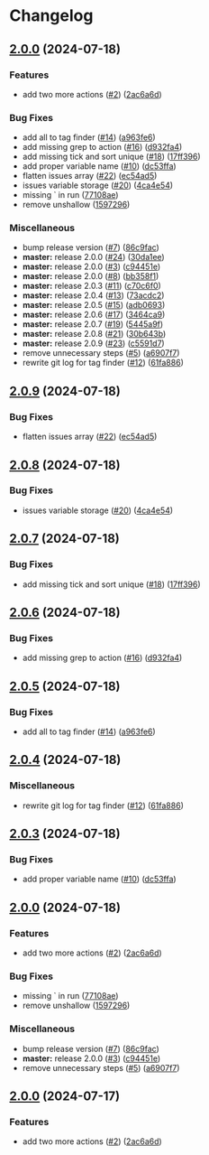 # Changelog

## [2.0.0](https://github.com/kilimandzsaro/update-jira-issue/compare/v2.0.9...v2.0.0) (2024-07-18)


### Features

* add two more actions ([#2](https://github.com/kilimandzsaro/update-jira-issue/issues/2)) ([2ac6a6d](https://github.com/kilimandzsaro/update-jira-issue/commit/2ac6a6d51209fa7c202c99623d63865e30d91b7e))


### Bug Fixes

* add all to tag finder ([#14](https://github.com/kilimandzsaro/update-jira-issue/issues/14)) ([a963fe6](https://github.com/kilimandzsaro/update-jira-issue/commit/a963fe676b1b0257429c374c52dc0e1e2b796cf2))
* add missing grep to action ([#16](https://github.com/kilimandzsaro/update-jira-issue/issues/16)) ([d932fa4](https://github.com/kilimandzsaro/update-jira-issue/commit/d932fa46e2c53447e453da483d3c5f7af133c467))
* add missing tick and sort unique ([#18](https://github.com/kilimandzsaro/update-jira-issue/issues/18)) ([17ff396](https://github.com/kilimandzsaro/update-jira-issue/commit/17ff396bde0995599c0274c2f5064a59c845d34a))
* add proper variable name ([#10](https://github.com/kilimandzsaro/update-jira-issue/issues/10)) ([dc53ffa](https://github.com/kilimandzsaro/update-jira-issue/commit/dc53ffa99a0bb70f9376c76703d497d6bbe3ff64))
* flatten issues array ([#22](https://github.com/kilimandzsaro/update-jira-issue/issues/22)) ([ec54ad5](https://github.com/kilimandzsaro/update-jira-issue/commit/ec54ad503f1cddd57c029ba4324c2af16f5f8c86))
* issues variable storage ([#20](https://github.com/kilimandzsaro/update-jira-issue/issues/20)) ([4ca4e54](https://github.com/kilimandzsaro/update-jira-issue/commit/4ca4e546822ecac2d31f628c082e61ebae6ff4a0))
* missing ` in run ([77108ae](https://github.com/kilimandzsaro/update-jira-issue/commit/77108ae701c0a2cf548824e0adc83bc428a3260c))
* remove unshallow ([1597296](https://github.com/kilimandzsaro/update-jira-issue/commit/159729634a14ee27605e33c9077a3464f72729b5))


### Miscellaneous

* bump release version ([#7](https://github.com/kilimandzsaro/update-jira-issue/issues/7)) ([86c9fac](https://github.com/kilimandzsaro/update-jira-issue/commit/86c9face0f2e61a92dfb5b7ed27e483159131357))
* **master:** release 2.0.0 ([#24](https://github.com/kilimandzsaro/update-jira-issue/issues/24)) ([30da1ee](https://github.com/kilimandzsaro/update-jira-issue/commit/30da1ee8e899824a44a4001988d872969201e51a))
* **master:** release 2.0.0 ([#3](https://github.com/kilimandzsaro/update-jira-issue/issues/3)) ([c94451e](https://github.com/kilimandzsaro/update-jira-issue/commit/c94451ee07f97ca091b5409d9c271a3d8d9d554a))
* **master:** release 2.0.0 ([#8](https://github.com/kilimandzsaro/update-jira-issue/issues/8)) ([bb358f1](https://github.com/kilimandzsaro/update-jira-issue/commit/bb358f1fc91500c5d858de67ccb01abe2bc9c073))
* **master:** release 2.0.3 ([#11](https://github.com/kilimandzsaro/update-jira-issue/issues/11)) ([c70c6f0](https://github.com/kilimandzsaro/update-jira-issue/commit/c70c6f09cf7eafac86aed88a7d7097427902252e))
* **master:** release 2.0.4 ([#13](https://github.com/kilimandzsaro/update-jira-issue/issues/13)) ([73acdc2](https://github.com/kilimandzsaro/update-jira-issue/commit/73acdc20a7617d76df2482f63c362bbdb046b250))
* **master:** release 2.0.5 ([#15](https://github.com/kilimandzsaro/update-jira-issue/issues/15)) ([adb0693](https://github.com/kilimandzsaro/update-jira-issue/commit/adb0693c43b7692f4cf7f1848905de8d9591bbc9))
* **master:** release 2.0.6 ([#17](https://github.com/kilimandzsaro/update-jira-issue/issues/17)) ([3464ca9](https://github.com/kilimandzsaro/update-jira-issue/commit/3464ca905c41ff08af2dd496d2bd154919db04d4))
* **master:** release 2.0.7 ([#19](https://github.com/kilimandzsaro/update-jira-issue/issues/19)) ([5445a9f](https://github.com/kilimandzsaro/update-jira-issue/commit/5445a9fa3c68c9cf7d18a650136a8e61c15502d1))
* **master:** release 2.0.8 ([#21](https://github.com/kilimandzsaro/update-jira-issue/issues/21)) ([30b643b](https://github.com/kilimandzsaro/update-jira-issue/commit/30b643b09c5c89e976df54a05c329ed295c8d286))
* **master:** release 2.0.9 ([#23](https://github.com/kilimandzsaro/update-jira-issue/issues/23)) ([c5591d7](https://github.com/kilimandzsaro/update-jira-issue/commit/c5591d730385a9d9c41b66489ae66a16926d8161))
* remove unnecessary steps ([#5](https://github.com/kilimandzsaro/update-jira-issue/issues/5)) ([a6907f7](https://github.com/kilimandzsaro/update-jira-issue/commit/a6907f7b0de8e0abdb0d7b1a47f3ddbacd91552f))
* rewrite git log for tag finder ([#12](https://github.com/kilimandzsaro/update-jira-issue/issues/12)) ([61fa886](https://github.com/kilimandzsaro/update-jira-issue/commit/61fa88689fc42190c4652f578ea00668f7a20f6d))

## [2.0.9](https://github.com/kilimandzsaro/update-jira-issue/compare/v2.0.8...v2.0.9) (2024-07-18)


### Bug Fixes

* flatten issues array ([#22](https://github.com/kilimandzsaro/update-jira-issue/issues/22)) ([ec54ad5](https://github.com/kilimandzsaro/update-jira-issue/commit/ec54ad503f1cddd57c029ba4324c2af16f5f8c86))

## [2.0.8](https://github.com/kilimandzsaro/update-jira-issue/compare/v2.0.7...v2.0.8) (2024-07-18)


### Bug Fixes

* issues variable storage ([#20](https://github.com/kilimandzsaro/update-jira-issue/issues/20)) ([4ca4e54](https://github.com/kilimandzsaro/update-jira-issue/commit/4ca4e546822ecac2d31f628c082e61ebae6ff4a0))

## [2.0.7](https://github.com/kilimandzsaro/update-jira-issue/compare/v2.0.6...v2.0.7) (2024-07-18)


### Bug Fixes

* add missing tick and sort unique ([#18](https://github.com/kilimandzsaro/update-jira-issue/issues/18)) ([17ff396](https://github.com/kilimandzsaro/update-jira-issue/commit/17ff396bde0995599c0274c2f5064a59c845d34a))

## [2.0.6](https://github.com/kilimandzsaro/update-jira-issue/compare/v2.0.5...v2.0.6) (2024-07-18)


### Bug Fixes

* add missing grep to action ([#16](https://github.com/kilimandzsaro/update-jira-issue/issues/16)) ([d932fa4](https://github.com/kilimandzsaro/update-jira-issue/commit/d932fa46e2c53447e453da483d3c5f7af133c467))

## [2.0.5](https://github.com/kilimandzsaro/update-jira-issue/compare/v2.0.4...v2.0.5) (2024-07-18)


### Bug Fixes

* add all to tag finder ([#14](https://github.com/kilimandzsaro/update-jira-issue/issues/14)) ([a963fe6](https://github.com/kilimandzsaro/update-jira-issue/commit/a963fe676b1b0257429c374c52dc0e1e2b796cf2))

## [2.0.4](https://github.com/kilimandzsaro/update-jira-issue/compare/v2.0.3...v2.0.4) (2024-07-18)


### Miscellaneous

* rewrite git log for tag finder ([#12](https://github.com/kilimandzsaro/update-jira-issue/issues/12)) ([61fa886](https://github.com/kilimandzsaro/update-jira-issue/commit/61fa88689fc42190c4652f578ea00668f7a20f6d))

## [2.0.3](https://github.com/kilimandzsaro/update-jira-issue/compare/v2.0.2...v2.0.3) (2024-07-18)


### Bug Fixes

* add proper variable name ([#10](https://github.com/kilimandzsaro/update-jira-issue/issues/10)) ([dc53ffa](https://github.com/kilimandzsaro/update-jira-issue/commit/dc53ffa99a0bb70f9376c76703d497d6bbe3ff64))

## [2.0.0](https://github.com/kilimandzsaro/update-jira-issue/compare/v2.0.1...v2.0.0) (2024-07-18)


### Features

* add two more actions ([#2](https://github.com/kilimandzsaro/update-jira-issue/issues/2)) ([2ac6a6d](https://github.com/kilimandzsaro/update-jira-issue/commit/2ac6a6d51209fa7c202c99623d63865e30d91b7e))


### Bug Fixes

* missing ` in run ([77108ae](https://github.com/kilimandzsaro/update-jira-issue/commit/77108ae701c0a2cf548824e0adc83bc428a3260c))
* remove unshallow ([1597296](https://github.com/kilimandzsaro/update-jira-issue/commit/159729634a14ee27605e33c9077a3464f72729b5))


### Miscellaneous

* bump release version ([#7](https://github.com/kilimandzsaro/update-jira-issue/issues/7)) ([86c9fac](https://github.com/kilimandzsaro/update-jira-issue/commit/86c9face0f2e61a92dfb5b7ed27e483159131357))
* **master:** release 2.0.0 ([#3](https://github.com/kilimandzsaro/update-jira-issue/issues/3)) ([c94451e](https://github.com/kilimandzsaro/update-jira-issue/commit/c94451ee07f97ca091b5409d9c271a3d8d9d554a))
* remove unnecessary steps ([#5](https://github.com/kilimandzsaro/update-jira-issue/issues/5)) ([a6907f7](https://github.com/kilimandzsaro/update-jira-issue/commit/a6907f7b0de8e0abdb0d7b1a47f3ddbacd91552f))

## [2.0.0](https://github.com/kilimandzsaro/update-jira-issue/compare/v1.0.0...v2.0.0) (2024-07-17)


### Features

* add two more actions ([#2](https://github.com/kilimandzsaro/update-jira-issue/issues/2)) ([2ac6a6d](https://github.com/kilimandzsaro/update-jira-issue/commit/2ac6a6d51209fa7c202c99623d63865e30d91b7e))
